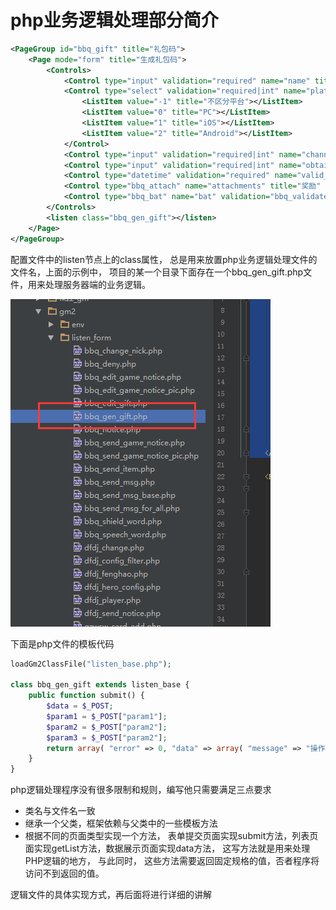 # php业务逻辑处理部分简介

```xml
<PageGroup id="bbq_gift" title="礼包码">
    <Page mode="form" title="生成礼包码">
        <Controls>
            <Control type="input" validation="required" name="name" title="礼包名称"></Control>
            <Control type="select" validation="required|int" name="platform" title="平台">
                <ListItem value="-1" title="不区分平台"></ListItem>
                <ListItem value="0" title="PC"></ListItem>
                <ListItem value="1" title="iOS"></ListItem>
                <ListItem value="2" title="Android"></ListItem>
            </Control>
            <Control type="input" validation="required|int" name="channel" title="渠道"></Control>
            <Control type="input" validation="required|int" name="obtainTimes" title="可领取次数"></Control>
            <Control type="datetime" validation="required" name="valid_time" title="有效期"></Control>
            <Control type="bbq_attach" name="attachments" title="奖励"  validation="bbq_validate_reward" ></Control>
            <Control type="bbq_bat" name="bat" validation="bbq_validate_bat" title="批次"></Control>
        </Controls>
        <listen class="bbq_gen_gift"></listen>
    </Page>
</PageGroup>
```

配置文件中的listen节点上的class属性， 总是用来放置php业务逻辑处理文件的文件名，上面的示例中， 项目的某一个目录下面存在一个bbq_gen_gift.php文件，用来处理服务器端的业务逻辑。

![ ](https://raw.githubusercontent.com/aspwebchh/resource/master/php_fast_dev/5-1.png)

下面是php文件的模板代码

```php
loadGm2ClassFile("listen_base.php");

class bbq_gen_gift extends listen_base {
    public function submit() {
        $data = $_POST;
        $param1 = $_POST["param1"];
        $param2 = $_POST["param2"];
        $param3 = $_POST["param2"];
        return array( "error" => 0, "data" => array( "message" => "操作成功" ) );
    }
}
```

php逻辑处理程序没有很多限制和规则，编写他只需要满足三点要求

- 类名与文件名一致
- 继承一个父类，框架依赖与父类中的一些模板方法
- 根据不同的页面类型实现一个方法， 表单提交页面实现submit方法，列表页面实现getList方法，数据展示页面实现data方法， 这写方法就是用来处理PHP逻辑的地方， 与此同时， 这些方法需要返回固定规格的值，否者程序将访问不到返回的值。

逻辑文件的具体实现方式，再后面将进行详细的讲解